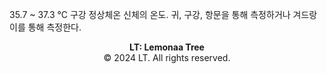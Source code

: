 35.7 ~ 37.3 °C
구강 정상체온
신체의 온도. 귀, 구강, 항문을 통해 측정하거나 겨드랑이를 통해 측정한다.




<p style="text-align: center;"><strong>LT: Lemonaa Tree</strong><br>
© 2024 LT. All rights reserved.</p>